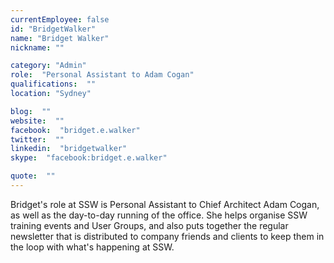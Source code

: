 ```yaml
---
currentEmployee: false
id: "BridgetWalker"
name: "Bridget Walker"
nickname: ""

category: "Admin"
role:  "Personal Assistant to Adam Cogan"
qualifications:  ""
location: "Sydney"

blog:  ""
website:  ""
facebook:  "bridget.e.walker"
twitter:  ""
linkedin:  "bridgetwalker"
skype:  "facebook:bridget.e.walker"

quote:  ""
---
```


Bridget's role at SSW is Personal Assistant to Chief Architect Adam Cogan, as well as the day-to-day running of the office. She helps organise SSW training events and User Groups, and also puts together the regular newsletter that is distributed to company friends and clients to keep them in the loop with what's happening at SSW.